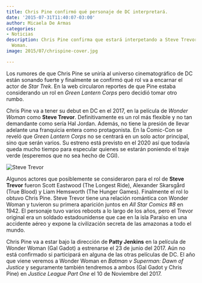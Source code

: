 ```yaml
---
title: Chris Pine confirmó qué personaje de DC interpretará.
date: '2015-07-31T11:40:07-03:00'
author: Micaela De Armas
categories:
- Noticias
description: Chris Pine confirma que estará interpetando a Steve Trevor en Wonder
  Woman.
image: 2015/07/chrispine-cover.jpg

---
```

Los rumores de que Chris Pine se uniría al universo cinematográfico de DC están sonando fuerte y finalmente se confirmó qué rol va a encarnar el actor de *Star Trek*. En la web circularon reportes de que Pine estaba considerando un rol en *Green Lantern Corps* pero decidió tomar otro rumbo.
<!--more-->

Chris Pine va a tener su debut en DC en el 2017, en la película de *Wonder Woman* como **Steve Trevor**. Definitivamente es un rol más flexible y no tan demandante como sería Hal Jordan. Además, no tiene la presión de llevar adelante una franquicia entera como protagonista. En la Comic-Con se reveló que *Green Lantern Corps* no se centrará en un solo actor principal, sino que serán varios. Su estreno está previsto en el 2020 así que todavía queda mucho tiempo para especular quienes se estarán poniendo el traje verde (esperemos que no sea hecho de CGI).

![Steve Trevor](/img/2015/07/stevetrevor-body.jpg)

Algunos actores que posiblemente se consideraron para el rol de **Steve Trevor** fueron Scott Eastwood (The Longest Ride), Alexander Skarsgård (True Blood) y Liam Hemsworth (The Hunger Games). Finalmente el rol lo obtuvo Chris Pine. Steve Trevor tiene una relación romántica con Wonder Woman y tuvieron su primera aparición juntos en *All Star Comics #8* en 1942. El personaje tuvo varios reboots a lo largo de los años, pero el Trevor original era un soldado estadounidense que cae en la isla Paraíso en una accidente aéreo y expone la civilización secreta de las amazonas a todo el mundo.

Chris Pine va a estar bajo la dirección de **Patty Jenkins** en la película de Wonder Woman (Gal Gadot) a estrenarse el 23 de junio del 2017. Aún no está confirmado si participará en alguna de las otras películas de DC. El año que viene veremos a Wonder Woman en *Batman v Superman: Dawn of Justice* y seguramente también tendremos a ambos (Gal Gadot y Chris Pine) en *Justice League Part One* el 10 de Noviembre del 2017.

